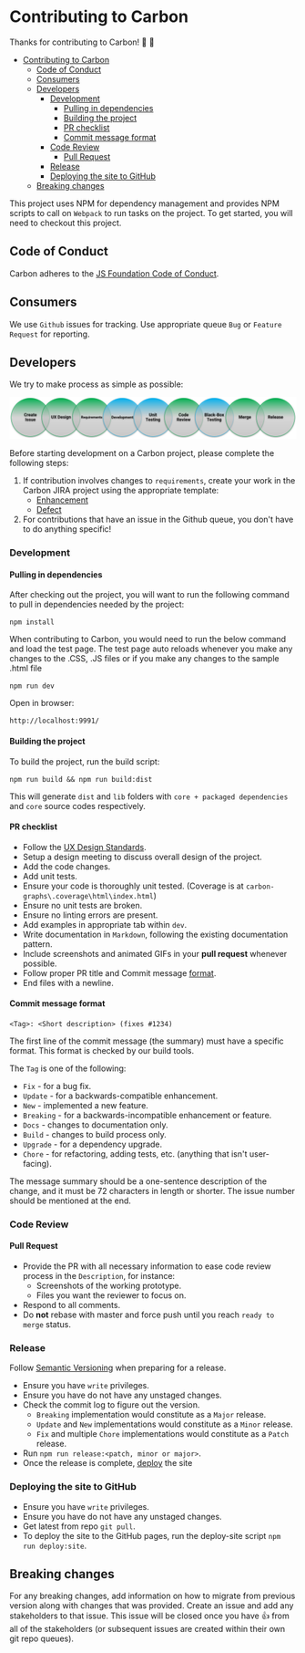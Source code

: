 # Contributing to Carbon

Thanks for contributing to Carbon! :1st_place_medal: :1st_place_medal:

-   [Contributing to Carbon](#contributing-to-carbon)
    -   [Code of Conduct](#code-of-conduct)
    -   [Consumers](#consumers)
    -   [Developers](#developers)
        -   [Development](#development)
            -   [Pulling in dependencies](#pulling-in-dependencies)
            -   [Building the project](#building-the-project)
            -   [PR checklist](#pr-checklist)
            -   [Commit message format](#commit-message-format)
        -   [Code Review](#code-review)
            -   [Pull Request](#pull-request)
        -   [Release](#release)
        -   [Deploying the site to GitHub](#deploying-the-site-to-github)
    -   [Breaking changes](#breaking-changes)

This project uses NPM for dependency management and provides NPM scripts to call on `Webpack` to run tasks on the project.
To get started, you will need to checkout this project.

## Code of Conduct

Carbon adheres to the [JS Foundation Code of Conduct](https://js.foundation/community/code-of-conduct).

## Consumers

We use `Github` issues for tracking. Use appropriate queue `Bug` or `Feature Request` for reporting.

## Developers

We try to make process as simple as possible:

![Alt](../assets/contribution-model.png "Model")

Before starting development on a Carbon project, please complete the following steps:

1. If contribution involves changes to `requirements`, create your work in the Carbon JIRA project using the appropriate template:
    - <a href="https://jira3.cerner.com/browse/CARBON-1/">Enhancement</a>
    - <a href="https://jira3.cerner.com/browse/CARBON-2/">Defect</a>
2. For contributions that have an issue in the Github queue, you don't have to do anything specific!

### Development

#### Pulling in dependencies

After checking out the project, you will want to run the following command to pull in dependencies needed by the project:

```
npm install
```

When contributing to Carbon, you would need to run the below command and load the test page. The test page auto reloads whenever you make any changes to the .CSS, .JS files or if you make any changes to the sample .html file

```
npm run dev
```

Open in browser:

```
http://localhost:9991/
```

#### Building the project

To build the project, run the build script:

```
npm run build && npm run build:dist
```

This will generate `dist` and `lib` folders with `core + packaged dependencies` and `core` source codes respectively.

#### PR checklist

-   Follow the [UX Design Standards](https://wiki.ucern.com/display/UserExperience/Standard+Graphs).
-   Setup a design meeting to discuss overall design of the project.
-   Add the code changes.
-   Add unit tests.
-   Ensure your code is thoroughly unit tested. (Coverage is at `carbon-graphs\.coverage\html\index.html`)
-   Ensure no unit tests are broken.
-   Ensure no linting errors are present.
-   Add examples in appropriate tab within `dev`.
-   Write documentation in `Markdown`, following the existing documentation pattern.
-   Include screenshots and animated GIFs in your **pull request** whenever possible.
-   Follow proper PR title and Commit message [format](#commit-message-format).
-   End files with a newline.

#### Commit message format

```
<Tag>: <Short description> (fixes #1234)
```

The first line of the commit message (the summary) must have a specific format. This format is checked by our build tools.

The `Tag` is one of the following:

-   `Fix` - for a bug fix.
-   `Update` - for a backwards-compatible enhancement.
-   `New` - implemented a new feature.
-   `Breaking` - for a backwards-incompatible enhancement or feature.
-   `Docs` - changes to documentation only.
-   `Build` - changes to build process only.
-   `Upgrade` - for a dependency upgrade.
-   `Chore` - for refactoring, adding tests, etc. (anything that isn't user-facing).

The message summary should be a one-sentence description of the change, and it must be 72 characters in length or shorter.
The issue number should be mentioned at the end.

### Code Review

#### Pull Request

-   Provide the PR with all necessary information to ease code review process in the `Description`, for instance:
    -   Screenshots of the working prototype.
    -   Files you want the reviewer to focus on.
-   Respond to all comments.
-   Do **not** rebase with master and force push until you reach `ready to merge` status.

### Release

Follow [Semantic Versioning](https://semver.org/) when preparing for a release.

-   Ensure you have `write` privileges.
-   Ensure you have do not have any unstaged changes.
-   Check the commit log to figure out the version.
    -   `Breaking` implementation would constitute as a `Major` release.
    -   `Update` and `New` implementations would constitute as a `Minor` release.
    -   `Fix` and multiple `Chore` implementations would constitute as a `Patch` release.
-   Run `npm run release:<patch, minor or major>`.
-   Once the release is complete, [deploy](#deploying-the-site-to-github) the site

### Deploying the site to GitHub

-   Ensure you have `write` privileges.
-   Ensure you have do not have any unstaged changes.
-   Get latest from repo `git pull`.
-   To deploy the site to the GitHub pages, run the deploy-site script `npm run deploy:site`.

## Breaking changes

For any breaking changes, add information on how to migrate from previous version along with changes that was provided.
Create an issue and add any stakeholders to that issue.
This issue will be closed once you have :+1: from all of the stakeholders (or subsequent issues are created within their own git repo queues).
